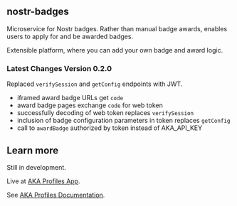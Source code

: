 ## nostr-badges

Microservice for Nostr badges. 
Rather than manual badge awards, enables users to apply for and be awarded badges.

Extensible platform, where you can add your own badge and award logic.

### Latest Changes Version 0.2.0

Replaced `verifySession` and `getConfig` endpoints with JWT.
- iframed award badge URLs get `code` 
- award badge pages exchange `code` for web token
- successfully decoding of web token replaces `verifySession`
- inclusion of badge configuration parameters in token replaces `getConfig`
- call to `awardBadge` authorized by token instead of AKA_API_KEY

## Learn more

Still in development. 

Live at [AKA Profiles App](https://app.akaprofiles.com).

See [AKA Profiles Documentation](https://www.akaprofiles.com). 

